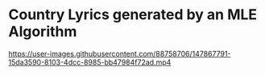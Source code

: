 # Country Lyrics generated by an MLE Algorithm
https://user-images.githubusercontent.com/88758706/147867791-15da3590-8103-4dcc-8985-bb47984f72ad.mp4

